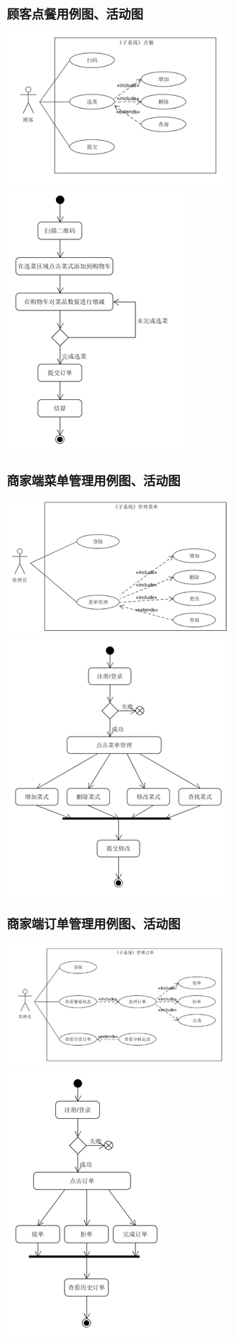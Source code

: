 # 顾客点餐用例图、活动图
![UC1](Img/UC1.png)
![](Img/顾客点餐活动图.png)

# 商家端菜单管理用例图、活动图
![UC2](Img/UC2.png)
![](Img/商家端菜式管理活动图.png)

# 商家端订单管理用例图、活动图
![UC3](Img/UC3.png)
![](Img/商家端订单管理活动图.png)
